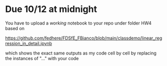 # Due 10/12 at midnight

You have to upload a _working_ notebook to your repo under folder HW4 based on 

https://github.com/fedhere/FDSfE_FBianco/blob/main/classdemo/linear_regression_in_detail.ipynb

which shows the exact same outputs as my code cell by cell by replacing the instances of "..." with your code
